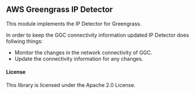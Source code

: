 ## AWS Greengrass IP Detector

This module implements the IP Detector for Greengrass.

In order to keep the GGC connectivity information updated IP Detector does follwing things:
* Monitor the changes in the network connectivity of GGC.
* Update the connectivity information for any changes. 

#### License

This library is licensed under the Apache 2.0 License. 
